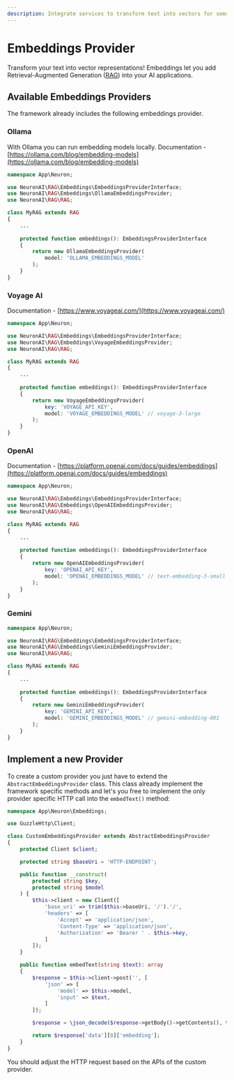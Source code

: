 ```yaml
---
description: Integrate services to transform text into vectors for semantic search.
---
```


# Embeddings Provider

Transform your text into vector representations! Embeddings let you add Retrieval-Augmented Generation ([RAG](../getting-started/rag.md)) into your AI applications.

## Available Embeddings Providers

The framework already includes the following embeddings provider.

### Ollama

With Ollama you can run embedding models locally. Documentation - [https://ollama.com/blog/embedding-models](https://ollama.com/blog/embedding-models)

```php
namespace App\Neuron;

use NeuronAI\RAG\Embeddings\EmbeddingsProviderInterface;
use NeuronAI\RAG\Embeddings\OllamaEmbeddingsProvider;
use NeuronAI\RAG\RAG;

class MyRAG extends RAG
{
    ...
    
    protected function embeddings(): EmbeddingsProviderInterface
    {
        return new OllamaEmbeddingsProvider(
            model: 'OLLAMA_EMBEDDINGS_MODEL'
        );
    }
}
```

### Voyage AI

Documentation - [https://www.voyageai.com/](https://www.voyageai.com/)

```php
namespace App\Neuron;

use NeuronAI\RAG\Embeddings\EmbeddingsProviderInterface;
use NeuronAI\RAG\Embeddings\VoyageEmbeddingsProvider;
use NeuronAI\RAG\RAG;

class MyRAG extends RAG
{
    ...
    
    protected function embeddings(): EmbeddingsProviderInterface
    {
        return new VoyageEmbeddingsProvider(
            key: 'VOYAGE_API_KEY',
            model: 'VOYAGE_EMBEDDINGS_MODEL' // voyage-3-large
        );
    }
}
```

### OpenAI

Documentation - [https://platform.openai.com/docs/guides/embeddings](https://platform.openai.com/docs/guides/embeddings)

```php
namespace App\Neuron;

use NeuronAI\RAG\Embeddings\EmbeddingsProviderInterface;
use NeuronAI\RAG\Embeddings\OpenAIEmbeddingsProvider;
use NeuronAI\RAG\RAG;

class MyRAG extends RAG
{
    ...
    
    protected function embeddings(): EmbeddingsProviderInterface
    {
        return new OpenAIEmbeddingsProvider(
            key: 'OPENAI_API_KEY',
            model: 'OPENAI_EMBEDDINGS_MODEL' // text-embedding-3-small
        );
    }
}
```

### Gemini

```php
namespace App\Neuron;

use NeuronAI\RAG\Embeddings\EmbeddingsProviderInterface;
use NeuronAI\RAG\Embeddings\GeminiEmbeddingsProvider;
use NeuronAI\RAG\RAG;

class MyRAG extends RAG
{
    ...
    
    protected function embeddings(): EmbeddingsProviderInterface
    {
        return new GeminiEmbeddingsProvider(
            key: 'GEMINI_API_KEY',
            model: 'GEMINI_EMBEDDINGS_MODEL' // gemini-embedding-001
        );
    }
}
```

## Implement a new Provider

To create a custom provider you just have to extend the `AbstractEmbeddingsProvider` class. This class already implement the framework specific methods and let's you free to implement the only provider specific HTTP call into the `embedText()` method:

```php
namespace App\Neuron\Embeddings;

use GuzzleHttp\Client;

class CustomEmbeddingsProvider extends AbstractEmbeddingsProvider
{
    protected Client $client;

    protected string $baseUri = 'HTTP-ENDPOINT';

    public function __construct(
        protected string $key,
        protected string $model
    ) {
        $this->client = new Client([
            'base_uri' => trim($this->baseUri, '/').'/',
            'headers' => [
                'Accept' => 'application/json',
                'Content-Type' => 'application/json',
                'Authorization' => 'Bearer ' . $this->key,
            ]
        ]);
    }

    public function embedText(string $text): array
    {
        $response = $this->client->post('', [
            'json' => [
                'model' => $this->model,
                'input' => $text,
            ]
        ]);

        $response = \json_decode($response->getBody()->getContents(), true);

        return $response['data'][0]['embedding'];
    }
}
```

You should adjust the HTTP request based on the APIs of the custom provider.
